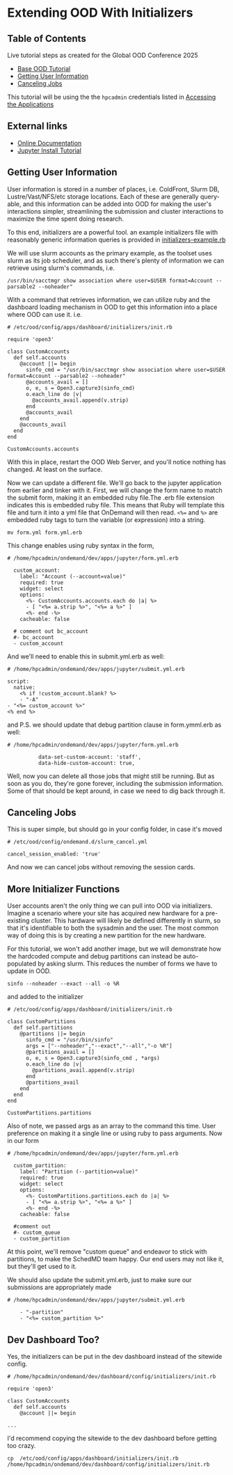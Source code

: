 # Extending OOD With Initializers

## Table of Contents

Live tutorial steps as created for the Global OOD Conference 2025

- [Base OOD Tutorial](../../../../ubccr/hpc-toolset-tutorial/tree/master/ondemand)
- [Getting User Information](#getting-user-info)
- [Canceling Jobs](#canceling-jobs)

This tutorial will be using the the `hpcadmin` credentials listed in
[Accessing the Applications](../../../../ubccr/hpc-toolset-tutorial/tree/master/ondemand)

## External links

- [Online Documentation](https://osc.github.io/ood-documentation/master/)
- [Jupyter Install Tutorial](https://osc.github.io/ood-documentation/latest/tutorials/tutorials-interactive-apps/add-jupyter.html)

## Getting User Information

User information is stored in a number of places, i.e. ColdFront, Slurm DB, Lustre/Vast/NFS/etc
storage locations. Each of these are generally query-able, and this information can be added into
OOD for making the user's interactions simpler, streamlining the submission and cluster 
interactions to maximize the time spent doing research.

To this end, initializers are a powerful tool. an example initializers file with reasonably 
generic information queries is provided in [initializers-example.rb](initializers-example.rb)

We will use slurm accounts as the primary example, as the toolset uses slurm as its job
scheduler, and as such there's plenty of information we can retrieve using slurm's commands, i.e.


```shell
/usr/bin/sacctmgr show association where user=$USER format=Account --parsable2 --noheader"
```

With a command that retrieves information, we can utilize ruby and the dashboard loading mechanism
in OOD to get this information into a place where OOD can use it. i.e.

```shell
# /etc/ood/config/apps/dashboard/initializers/init.rb

require 'open3'

class CustomAccounts
  def self.accounts
    @account ||= begin
      sinfo_cmd = "/usr/bin/sacctmgr show association where user=$USER format=Account --parsable2 --noheader"
      @accounts_avail = []
      o, e, s = Open3.capture3(sinfo_cmd)
      o.each_line do |v|
        @accounts_avail.append(v.strip)
      end
      @accounts_avail
    end
    @accounts_avail
  end
end

CustomAccounts.accounts
```

With this in place, restart the OOD Web Server, and you'll notice nothing has changed. At least on the surface.

Now we can update a different file. We'll go back to the jupyter application from earlier and tinker with it. First, we will change the form name to match the submit form, making it an embedded ruby file.The .erb file extension indicates this is embedded ruby file. This means that Ruby will template this file and turn it into a yml file that OnDemand will then read.  `<%=` and `%>` are embedded ruby tags to turn the variable (or expression) into a string.

```shell
mv form.yml form.yml.erb
```
This change enables using ruby syntax in the form, 

```shell
# /home/hpcadmin/ondemand/dev/apps/jupyter/form.yml.erb

  custom_account:
    label: "Account (--account=value)"
    required: true
    widget: select
    options:
      <%- CustomAccounts.accounts.each do |a| %>
      - [ "<%= a.strip %>", "<%= a %>" ]
      <%- end -%>
    cacheable: false

  # comment out bc_account
  #- bc_account
  - custom_account
```

And we'll need to enable this in submit.yml.erb as well:
```shell
# /home/hpcadmin/ondemand/dev/apps/jupyter/submit.yml.erb

script:
  native:
    <% if !custom_account.blank? %>
    - "-A"                                                                                                - "<%= custom_account %>"                                                                             <% end %>  
```
and P.S. we should update that debug partition clause in form.ymml.erb as well:

```shell
# /home/hpcadmin/ondemand/dev/apps/jupyter/form.yml.erb

          data-set-custom-account: 'staff',
          data-hide-custom-account: true,
```
Well, now you can delete all those jobs that might still be running. But as soon as you do, they're gone forever, including the submission information. Some of that should be kept around, in case we need to dig back through it.

## Canceling Jobs

This is super simple, but should go in your config folder, in case it's moved

```shell
# /etc/ood/config/ondemand.d/slurm_cancel.yml

cancel_session_enabled: 'true'
```

And now we can cancel jobs without removing the session cards. 

## More Initializer Functions

User accounts aren't the only thing we can pull into OOD via initializers. Imagine a scenario where your site has acquired new hardware for a pre-existing cluster. This hardware will likely be defined differently in slurm, so that it's identifiable to both the sysadmin and the user. The most common way of doing this is by creating a new partition for the new hardware.

For this tutorial, we won't add another image, but we will demonstrate how the hardcoded compute and debug partitions can instead be auto-populated by asking slurm. This reduces the number of forms we have to update in OOD. 

```shell
sinfo --noheader --exact --all -o %R
```

and added to the initializer
```shell 
# /etc/ood/config/apps/dashboard/initializers/init.rb

class CustomPartitions
  def self.partitions
    @partitions ||= begin
      sinfo_cmd = "/usr/bin/sinfo"
      args = ["--noheader","--exact","--all","-o %R"]
      @partitions_avail = []
      o, e, s = Open3.capture3(sinfo_cmd , *args)
      o.each_line do |v|
        @partitions_avail.append(v.strip)
      end
      @partitions_avail
    end
  end
end

CustomPartitions.partitions
```

Also of note, we passed args as an array to the command this time. User preference on making it a single line or using ruby to pass arguments. Now in our form

```shell
# /home/hpcadmin/ondemand/dev/apps/jupyter/form.yml.erb

  custom_partition:
    label: "Partition (--partition=value)"
    required: true
    widget: select
    options:
      <%- CustomPartitions.partitions.each do |a| %>
      - [ "<%= a.strip %>", "<%= a %>" ]
      <%- end -%>
    cacheable: false

  #comment out
  #- custom_queue
  - custom_partition
```

At this point, we'll remove "custom queue" and endeavor to stick with partitions, to make the SchedMD team happy. Our end users may not like it, but they'll get used to it. 

We should also update the submit.yml.erb, just to make sure our submissions are appropriately made

```shell
# /home/hpcadmin/ondemand/dev/apps/jupyter/submit.yml.erb

    - "-partition"
    - "<%= custom_partition %>" 
```

## Dev Dashboard Too?

Yes, the initializers can be put in the dev dashboard instead of the sitewide config.

```shell
# /home/hpcadmin/ondemand/dev/dashboard/config/initializers/init.rb

require 'open3'

class CustomAccounts
  def self.accounts
    @account ||= begin

...
```
I'd recommend copying the sitewide to the dev dashboard before getting too crazy.

```shell
cp  /etc/ood/config/apps/dashboard/initializers/init.rb  /home/hpcadmin/ondemand/dev/dashboard/config/initializers/init.rb
```
